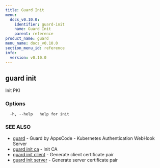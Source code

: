 ```yaml
---
title: Guard Init
menu:
  docs_v0.10.0:
    identifier: guard-init
    name: Guard Init
    parent: reference
product_name: guard
menu_name: docs_v0.10.0
section_menu_id: reference
info:
  version: v0.10.0
---
```


## guard init

Init PKI

### Options

```
  -h, --help   help for init
```

### SEE ALSO

* [guard](/docs/v0.10.0/reference/guard)	 - Guard by AppsCode - Kubernetes Authentication WebHook Server
* [guard init ca](/docs/v0.10.0/reference/guard_init_ca)	 - Init CA
* [guard init client](/docs/v0.10.0/reference/guard_init_client)	 - Generate client certificate pair
* [guard init server](/docs/v0.10.0/reference/guard_init_server)	 - Generate server certificate pair

